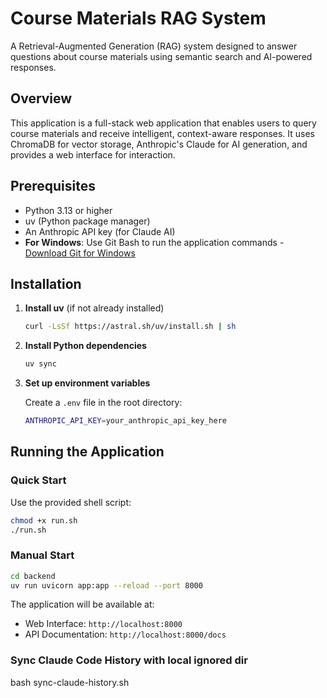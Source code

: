 # Course Materials RAG System

A Retrieval-Augmented Generation (RAG) system designed to answer questions about course materials using semantic search and AI-powered responses.

## Overview

This application is a full-stack web application that enables users to query course materials and receive intelligent, context-aware responses. It uses ChromaDB for vector storage, Anthropic's Claude for AI generation, and provides a web interface for interaction.


## Prerequisites

- Python 3.13 or higher
- uv (Python package manager)
- An Anthropic API key (for Claude AI)
- **For Windows**: Use Git Bash to run the application commands - [Download Git for Windows](https://git-scm.com/downloads/win)

## Installation

1. **Install uv** (if not already installed)
   ```bash
   curl -LsSf https://astral.sh/uv/install.sh | sh
   ```

2. **Install Python dependencies**
   ```bash
   uv sync
   ```

3. **Set up environment variables**
   
   Create a `.env` file in the root directory:
   ```bash
   ANTHROPIC_API_KEY=your_anthropic_api_key_here
   ```

## Running the Application

### Quick Start

Use the provided shell script:
```bash
chmod +x run.sh
./run.sh
```

### Manual Start

```bash
cd backend
uv run uvicorn app:app --reload --port 8000
```

The application will be available at:
- Web Interface: `http://localhost:8000`
- API Documentation: `http://localhost:8000/docs`

### Sync Claude Code History with local ignored dir

bash sync-claude-history.sh